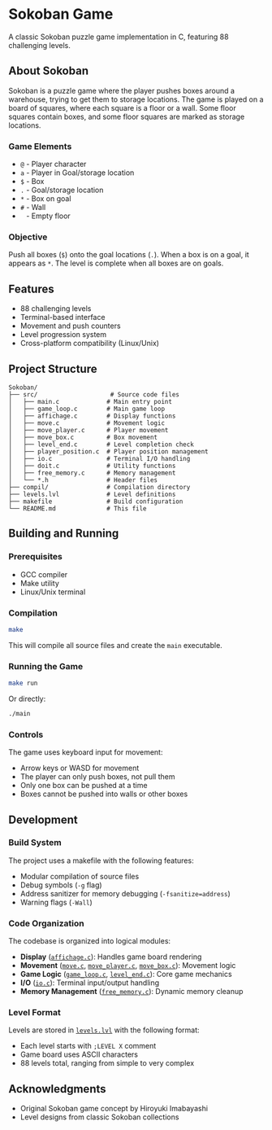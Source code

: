 # Sokoban Game

A classic Sokoban puzzle game implementation in C, featuring 88 challenging levels.

## About Sokoban

Sokoban is a puzzle game where the player pushes boxes around a warehouse, trying to get them to storage locations. The game is played on a board of squares, where each square is a floor or a wall. Some floor squares contain boxes, and some floor squares are marked as storage locations.

### Game Elements

- `@` - Player character
- `a` - Player in Goal/storage location
- `$` - Box
- `.` - Goal/storage location
- `*` - Box on goal
- `#` - Wall
- ` ` - Empty floor

### Objective

Push all boxes (`$`) onto the goal locations (`.`). When a box is on a goal, it appears as `*`. The level is complete when all boxes are on goals.

## Features

- 88 challenging levels
- Terminal-based interface
- Movement and push counters
- Level progression system
- Cross-platform compatibility (Linux/Unix)

## Project Structure

```
Sokoban/
├── src/                    # Source code files
│   ├── main.c             # Main entry point
│   ├── game_loop.c        # Main game loop
│   ├── affichage.c        # Display functions
│   ├── move.c             # Movement logic
│   ├── move_player.c      # Player movement
│   ├── move_box.c         # Box movement
│   ├── level_end.c        # Level completion check
│   ├── player_position.c  # Player position management
│   ├── io.c               # Terminal I/O handling
│   ├── doit.c             # Utility functions
│   ├── free_memory.c      # Memory management
│   └── *.h                # Header files
├── compil/                # Compilation directory
├── levels.lvl             # Level definitions
├── makefile               # Build configuration
└── README.md              # This file
```

## Building and Running

### Prerequisites

- GCC compiler
- Make utility
- Linux/Unix terminal

### Compilation

```bash
make
```

This will compile all source files and create the `main` executable.

### Running the Game

```bash
make run
```

Or directly:

```bash
./main
```

### Controls

The game uses keyboard input for movement:
- Arrow keys or WASD for movement
- The player can only push boxes, not pull them
- Only one box can be pushed at a time
- Boxes cannot be pushed into walls or other boxes

## Development

### Build System

The project uses a makefile with the following features:
- Modular compilation of source files
- Debug symbols (`-g` flag)
- Address sanitizer for memory debugging (`-fsanitize=address`)
- Warning flags (`-Wall`)

### Code Organization

The codebase is organized into logical modules:

- **Display** ([`affichage.c`](src/affichage.c)): Handles game board rendering
- **Movement** ([`move.c`](src/move.c), [`move_player.c`](src/move_player.c), [`move_box.c`](src/move_box.c)): Movement logic
- **Game Logic** ([`game_loop.c`](src/game_loop.c), [`level_end.c`](src/level_end.c)): Core game mechanics
- **I/O** ([`io.c`](src/io.c)): Terminal input/output handling
- **Memory Management** ([`free_memory.c`](src/free_memory.c)): Dynamic memory cleanup

### Level Format

Levels are stored in [`levels.lvl`](levels.lvl) with the following format:
- Each level starts with `;LEVEL X` comment
- Game board uses ASCII characters
- 88 levels total, ranging from simple to very complex

## Acknowledgments

- Original Sokoban game concept by Hiroyuki Imabayashi
- Level designs from classic Sokoban collections